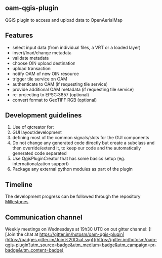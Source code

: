 ## oam-qgis-plugin

QGIS plugin to access and upload data to OpenAerialMap

## Features

* select input data (from individual files, a VRT or a loaded layer)
* insert/load/change metadata
* validate metadata
* choose OIN upload destination
* upload transaction
* notify OAM of new OIN resource
* trigger tile service on OAM
* authenticate to OAM (if requesting tile service)
* provide additional OAM metadata (if requesting tile service)
* re-projecting to EPSG:3857 (optional)
* convert format to GeoTIFF RGB (optional)

## Development guidelines

1. Use of qtcreator for:
  1. GUI layout/development
  2. defining most of the common signals/slots for the GUI components
2. Do not change any generated code directly but create a subclass and then
override/extend it, to keep our code and the automatically generated code
separated
3. Use QgisPluginCreator that has some basics setup (eg. internationalzation support)
4. Package any external python modules as part of the plugin

## Timeline

The development progress can be followed through the repository [Millestones](https://github.com/hotosm/oam-qgis-plugin/milestones).

## Communication channel

Weekly meetings on Wednesdays at 19h30 UTC on out gitter channel:
[![Join the chat at https://gitter.im/hotosm/oam-qgis-plugin](https://badges.gitter.im/Join%20Chat.svg)](https://gitter.im/hotosm/oam-qgis-plugin?utm_source=badge&utm_medium=badge&utm_campaign=pr-badge&utm_content=badge)
